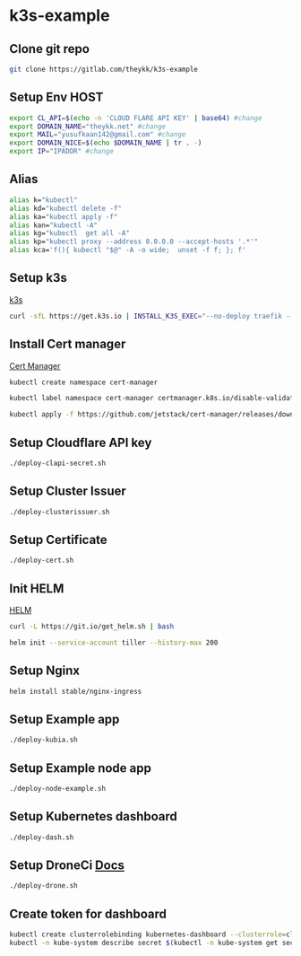 # k3s-example

## Clone git repo

```bash
git clone https://gitlab.com/theykk/k3s-example
```

## Setup Env HOST

```bash
export CL_API=$(echo -n 'CLOUD FLARE API KEY' | base64) #change
export DOMAIN_NAME="theykk.net" #change
export MAIL="yusufkaan142@gmail.com" #change
export DOMAIN_NICE=$(echo $DOMAIN_NAME | tr . -)
export IP="IPADDR" #change
```

## Alias

```bash
alias k="kubectl"
alias kd="kubectl delete -f"
alias ka="kubectl apply -f"
alias kan="kubectl -A"
alias kg="kubectl  get all -A"
alias kp="kubectl proxy --address 0.0.0.0 --accept-hosts '.*'"
alias kca='f(){ kubectl "$@" -A -o wide;  unset -f f; }; f'

```

## Setup k3s

[k3s](https://k3s.io/)

```bash
curl -sfL https://get.k3s.io | INSTALL_K3S_EXEC="--no-deploy traefik --tls-san=$IP "  sh -
```

## Install Cert manager

[Cert Manager](https://docs.cert-manager.io/en/latest/getting-started/install/kubernetes.html)

```bash
kubectl create namespace cert-manager

kubectl label namespace cert-manager certmanager.k8s.io/disable-validation=true

kubectl apply -f https://github.com/jetstack/cert-manager/releases/download/v0.9.1/cert-manager.yaml

```

## Setup Cloudflare API key

```bash
./deploy-clapi-secret.sh
```

## Setup Cluster Issuer

```bash
./deploy-clusterissuer.sh
```

## Setup Certificate

```bash
./deploy-cert.sh
```

## Init HELM

[HELM](https://helm.sh/docs/install/)

```bash
curl -L https://git.io/get_helm.sh | bash

helm init --service-account tiller --history-max 200
```

## Setup Nginx

```bash
helm install stable/nginx-ingress
```

## Setup Example app

```bash
./deploy-kubia.sh
```

## Setup Example node app

```bash
./deploy-node-example.sh
```

## Setup Kubernetes dashboard

```bash
./deploy-dash.sh
```

## Setup DroneCi [Docs](https://docs.drone.io/installation/github/kubernetes/)

```bash
./deploy-drone.sh
```

## Create token for dashboard

```bash
kubectl create clusterrolebinding kubernetes-dashboard --clusterrole=cluster-admin --serviceaccount=kube-system:kubernetes-dashboard
kubectl -n kube-system describe secret $(kubectl -n kube-system get secret | grep admin-user | awk '{print $1}')
```
